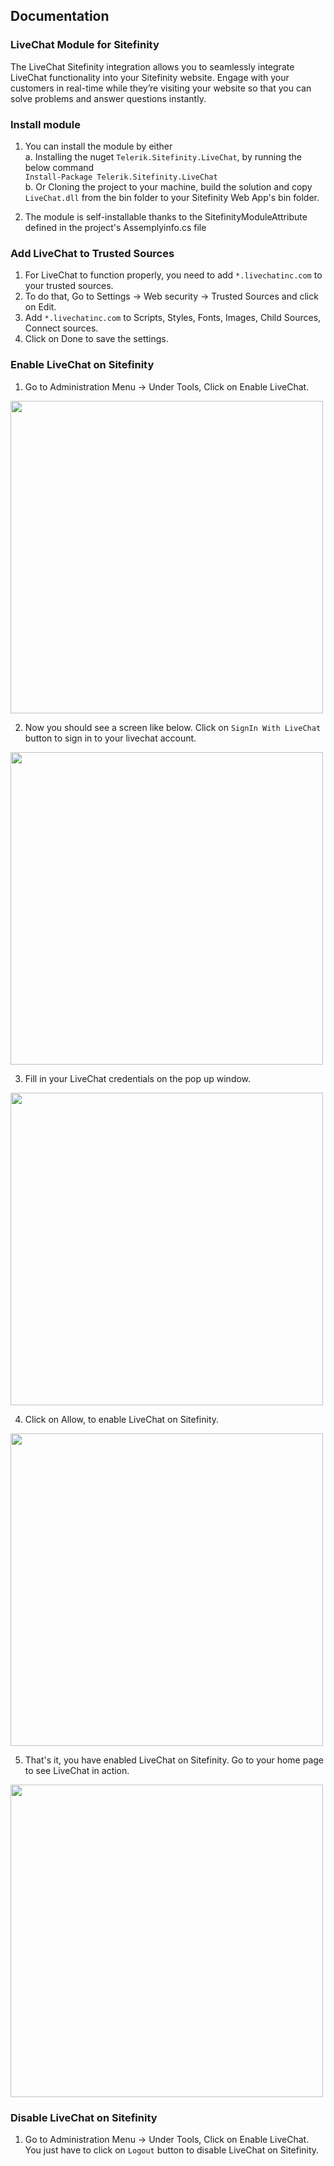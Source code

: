 ## Documentation

### LiveChat Module for Sitefinity

The LiveChat Sitefinity integration allows you to seamlessly integrate LiveChat functionality into your Sitefinity website. Engage with your customers in real-time while they’re visiting your website so that you can solve problems and answer questions instantly. 

### Install module

1. You can install the module by either   
    a. Installing the nuget `Telerik.Sitefinity.LiveChat`, by running the below command  
        `Install-Package Telerik.Sitefinity.LiveChat`  
    b. Or Cloning the project to your machine, build the solution and copy `LiveChat.dll` from the bin folder to your Sitefinity Web App's bin folder. 

2. The module is self-installable thanks to the SitefinityModuleAttribute defined in the project's Assemplyinfo.cs file

### Add LiveChat to Trusted Sources

1. For LiveChat to function properly, you need to add `*.livechatinc.com` to your trusted sources.  
2. To do that, Go to Settings -> Web security -> Trusted Sources and click on Edit.
3. Add `*.livechatinc.com` to Scripts, Styles, Fonts, Images, Child Sources, Connect sources. 
4. Click on Done to save the settings. 

### Enable LiveChat on Sitefinity

1. Go to Administration Menu -> Under Tools, Click on Enable LiveChat.  
<img src="https://raw.githubusercontent.com/saiteja09/Telerik.Sitefinity.LiveChat/master/Screenshots/1.png" height="500px"/>


2. Now you should see a screen like below. Click on `SignIn With LiveChat` button to sign in to your livechat account.
<img src="https://raw.githubusercontent.com/saiteja09/Telerik.Sitefinity.LiveChat/master/Screenshots/2.PNG" width="500px"/>


3. Fill in your LiveChat credentials on the pop up window.
<img src="https://raw.githubusercontent.com/saiteja09/Telerik.Sitefinity.LiveChat/master/Screenshots/3.PNG" height="500px"/>


4. Click on Allow, to enable LiveChat on Sitefinity. 
<img src="https://raw.githubusercontent.com/saiteja09/Telerik.Sitefinity.LiveChat/master/Screenshots/4.PNG" height="500px"/>

5. That's it, you have enabled LiveChat on Sitefinity. Go to your home page to see LiveChat in action.
<img src="https://raw.githubusercontent.com/saiteja09/Telerik.Sitefinity.LiveChat/master/Screenshots/6.PNG" width="500px"/>


### Disable LiveChat on Sitefinity

1. Go to Administration Menu -> Under Tools, Click on Enable LiveChat. You just have to click on `Logout` button to disable LiveChat on Sitefinity. 

